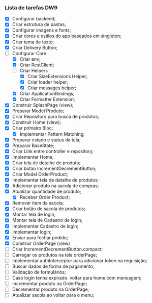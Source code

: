 ### Lista de tarefas DW9

- [x] Configurar backend;
- [x] Criar estrutura de pastas;
- [x] Configurar imagens e fonts;
- [x] Criar cores e estilos do app baseados em singleton;
- [x] Criar tema de texto;
- [x] Criar Delivery Button;
- [ ] Configurar Core
  - [x] Criar env;
  - [x] Criar RestClient;
  - [ ] Criar Helpers
      - [x] Criar SizeExtensions Helper;
      - [x] Criar loader helper;
      - [x] Criar messages helper;
  - [x] Criar ApplicationBindings;
  - [x] Criar Formatter Extension;
- [x] Construir SplashPage (view);  
- [x] Preparar Model Produto;
- [x] Criar Repository para busca de produtos;
- [x] Construir Home (view);
- [x] Criar primeiro Bloc;
  - [x] Implementar Pattern Matching; 
- [x] Preparar estado e status da tela;
- [x] Preparar BaseState;
- [x] Criar Link entre controller e repository;
- [x] Implementar Home;
- [x] Criar tela de detalhe de produto;
- [x] Criar botão IncrementDecrementButton;
- [x] Criar Model OrderProduct;
- [x] Implementar tela de detalhe de produtos;
- [x] Adicionar produto na sacola de compras;
- [x] Atualizar quantidade de produto;
  - [x] Receber Order Product;
- [x] Remover item da sacola;
- [x] Criar botão de sacola de produtos;
- [x] Montar tela de login;
- [x] Montar tela de Cadastro de login;  
- [x] Implementar Cadastro de login;
- [x] Implementar login; 
- [x] Enviar para fechar pedido;
- [x] Construir OrderPage (view)
- [ ] Criar IncrementDecrementButton.compact;
- [ ] Carregar os produtos na tela orderPage;
- [ ] Implementar authInterceptor para adicionar token na requisição;
- [ ] Buscar dados de forma de pagamento;
- [ ] Validação de formulários;
- [ ] Caso login tenha expirado. voltar para home com mensagem;
- [ ] Incrementar produto na OrderPage;
- [ ] Decrementar produto na OrderPage;
- [ ] Atualizar sacola ao voltar para o menu;